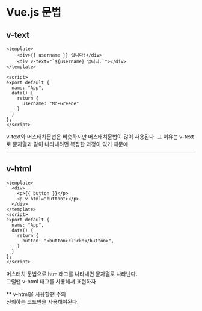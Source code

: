 # Vue.js 문법

## v-text
```
<template>
    <div>{{ username }} 입니다!</div>
    <div v-text="`${username} 입니다.`"></div>
</template>

<script>
export default {
  name: "App",
  data() {
    return {
      username: "Mo-Greene"
    }
  }
};
</script>
```
v-text와 머스태치문법은 비슷하지만 머스태치문법이 많이 사용된다. 그 이유는 v-text로 문자열과 같이 나타내려면 복잡한 과정이 있기 때문에
***
## v-html
```
<template>
  <div>
    <p>{{ button }}</p>
    <p v-html="button"></p>
  </div>
</template>
<script>
export default {
  name: "App",
  data() {
    return {
      button: "<button>click!</button>",
    }
  }
};
</script>
```
머스태치 문법으로 html태그를 나타내면 문자열로 나타난다.  
그럴땐 v-html 태그를 사용해서 표현하자  

** v-html을 사용할땐 주의  
신뢰하는 코드만을 사용해야된다.